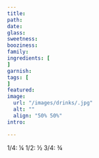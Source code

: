 ```yaml
---
title:
path:
date:
glass:
sweetness:
booziness:
family:
ingredients: [
]
garnish:
tags: [
]
featured:
image:
  url: "/images/drinks/.jpg"
  alt: ""
  align: "50% 50%"
intro:

---
```


1/4: ¼
1/2: ½
3/4: ¾
